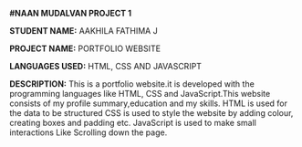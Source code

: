 **#NAAN MUDALVAN PROJECT 1**

**STUDENT NAME:** AAKHILA FATHIMA J

**PROJECT NAME:** PORTFOLIO WEBSITE

**LANGUAGES USED:** HTML, CSS AND JAVASCRIPT

**DESCRIPTION:** This is a portfolio website.it is developed with the programming languages like HTML, CSS and JavaScript.This website consists of my profile summary,education and my skills.
                 HTML is used for the data to be structured
                 CSS is used to style the website by adding colour, creating boxes and padding etc.
                 JavaScript is used to make small interactions Like Scrolling down the page.
